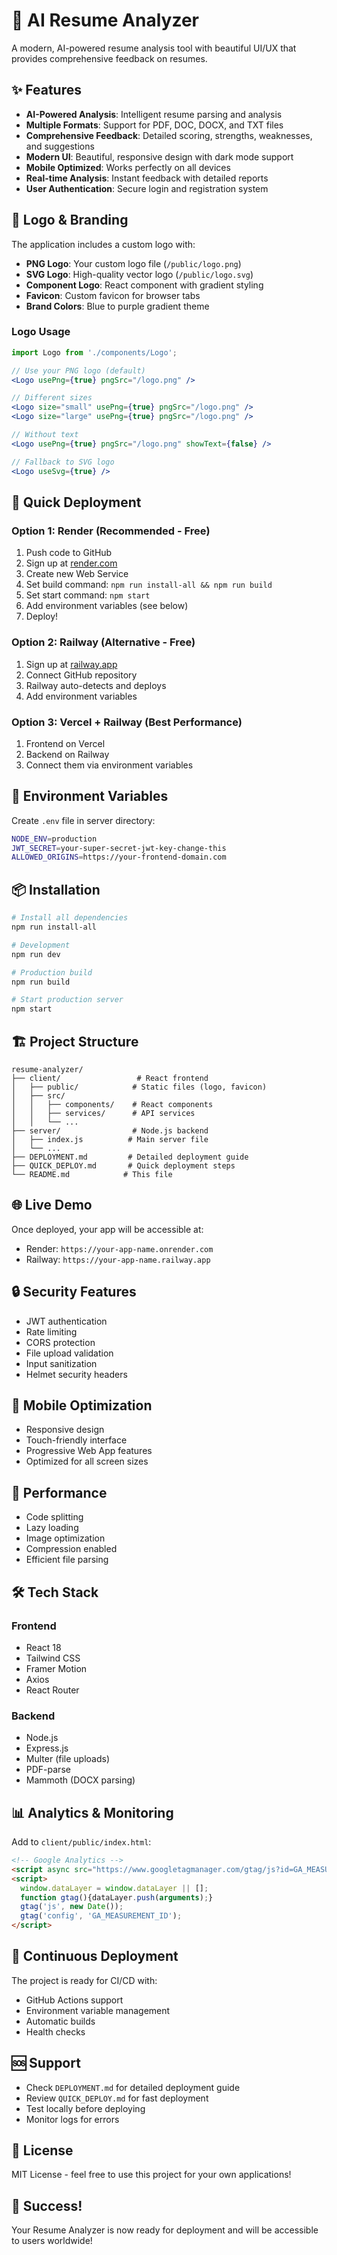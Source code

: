 # 🚀 AI Resume Analyzer

A modern, AI-powered resume analysis tool with beautiful UI/UX that provides comprehensive feedback on resumes.

## ✨ Features

- **AI-Powered Analysis**: Intelligent resume parsing and analysis
- **Multiple Formats**: Support for PDF, DOC, DOCX, and TXT files
- **Comprehensive Feedback**: Detailed scoring, strengths, weaknesses, and suggestions
- **Modern UI**: Beautiful, responsive design with dark mode support
- **Mobile Optimized**: Works perfectly on all devices
- **Real-time Analysis**: Instant feedback with detailed reports
- **User Authentication**: Secure login and registration system

## 🎨 Logo & Branding

The application includes a custom logo with:
- **PNG Logo**: Your custom logo file (`/public/logo.png`)
- **SVG Logo**: High-quality vector logo (`/public/logo.svg`)
- **Component Logo**: React component with gradient styling
- **Favicon**: Custom favicon for browser tabs
- **Brand Colors**: Blue to purple gradient theme

### Logo Usage
```jsx
import Logo from './components/Logo';

// Use your PNG logo (default)
<Logo usePng={true} pngSrc="/logo.png" />

// Different sizes
<Logo size="small" usePng={true} pngSrc="/logo.png" />
<Logo size="large" usePng={true} pngSrc="/logo.png" />

// Without text
<Logo usePng={true} pngSrc="/logo.png" showText={false} />

// Fallback to SVG logo
<Logo useSvg={true} />
```

## 🚀 Quick Deployment

### Option 1: Render (Recommended - Free)
1. Push code to GitHub
2. Sign up at [render.com](https://render.com)
3. Create new Web Service
4. Set build command: `npm run install-all && npm run build`
5. Set start command: `npm start`
6. Add environment variables (see below)
7. Deploy!

### Option 2: Railway (Alternative - Free)
1. Sign up at [railway.app](https://railway.app)
2. Connect GitHub repository
3. Railway auto-detects and deploys
4. Add environment variables

### Option 3: Vercel + Railway (Best Performance)
1. Frontend on Vercel
2. Backend on Railway
3. Connect them via environment variables

## 🔧 Environment Variables

Create `.env` file in server directory:
```bash
NODE_ENV=production
JWT_SECRET=your-super-secret-jwt-key-change-this
ALLOWED_ORIGINS=https://your-frontend-domain.com
```

## 📦 Installation

```bash
# Install all dependencies
npm run install-all

# Development
npm run dev

# Production build
npm run build

# Start production server
npm start
```

## 🏗️ Project Structure

```
resume-analyzer/
├── client/                 # React frontend
│   ├── public/            # Static files (logo, favicon)
│   ├── src/
│   │   ├── components/    # React components
│   │   ├── services/      # API services
│   │   └── ...
├── server/                # Node.js backend
│   ├── index.js          # Main server file
│   └── ...
├── DEPLOYMENT.md         # Detailed deployment guide
├── QUICK_DEPLOY.md       # Quick deployment steps
└── README.md            # This file
```

## 🌐 Live Demo

Once deployed, your app will be accessible at:
- Render: `https://your-app-name.onrender.com`
- Railway: `https://your-app-name.railway.app`

## 🔒 Security Features

- JWT authentication
- Rate limiting
- CORS protection
- File upload validation
- Input sanitization
- Helmet security headers

## 📱 Mobile Optimization

- Responsive design
- Touch-friendly interface
- Progressive Web App features
- Optimized for all screen sizes

## 🎯 Performance

- Code splitting
- Lazy loading
- Image optimization
- Compression enabled
- Efficient file parsing

## 🛠️ Tech Stack

### Frontend
- React 18
- Tailwind CSS
- Framer Motion
- Axios
- React Router

### Backend
- Node.js
- Express.js
- Multer (file uploads)
- PDF-parse
- Mammoth (DOCX parsing)

## 📊 Analytics & Monitoring

Add to `client/public/index.html`:
```html
<!-- Google Analytics -->
<script async src="https://www.googletagmanager.com/gtag/js?id=GA_MEASUREMENT_ID"></script>
<script>
  window.dataLayer = window.dataLayer || [];
  function gtag(){dataLayer.push(arguments);}
  gtag('js', new Date());
  gtag('config', 'GA_MEASUREMENT_ID');
</script>
```

## 🔄 Continuous Deployment

The project is ready for CI/CD with:
- GitHub Actions support
- Environment variable management
- Automatic builds
- Health checks

## 🆘 Support

- Check `DEPLOYMENT.md` for detailed deployment guide
- Review `QUICK_DEPLOY.md` for fast deployment
- Test locally before deploying
- Monitor logs for errors

## 📄 License

MIT License - feel free to use this project for your own applications!

## 🎉 Success!

Your Resume Analyzer is now ready for deployment and will be accessible to users worldwide!
